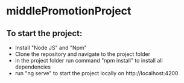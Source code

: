 # middlePromotionProject

## To start the project:

- Install "Node JS" and "Npm"
- Clone the repository and navigate to the project folder
- in the project folder run command "npm install" to install all dependencies
- run "ng serve" to start the project locally on http://localhost:4200
